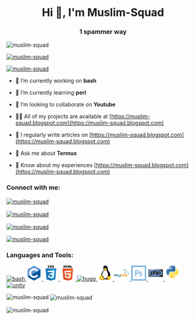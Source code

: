 <h1 align="center">Hi 👋, I'm Muslim-Squad</h1>

<h3 align="center">1 spammer way</h3>

<p align="left"> <img src="https://komarev.com/ghpvc/?username=muslim-squad&label=Profile%20views&color=0e75b6&style=flat" alt="muslim-squad" /> </p>

<p align="left"> <a href="https://github.com/ryo-ma/github-profile-trophy"><img src="https://github-profile-trophy.vercel.app/?username=muslim-squad" alt="muslim-squad" /></a> </p>

<p align="left"> <a href="https://twitter.com/muslim-squad" target="blank"><img src="https://img.shields.io/twitter/follow/muslim-squad?logo=twitter&style=for-the-badge" alt="muslim-squad" /></a> </p>

- 🔭 I’m currently working on **bash**

- 🌱 I’m currently learning **perl**

- 👯 I’m looking to collaborate on **Youtube**

- 👨‍💻 All of my projects are available at [https://muslim-squad.blogspot.com](https://muslim-squad.blogspot.com)

- 📝 I regularly write articles on [https://muslim-squad.blogspot.com](https://muslim-squad.blogspot.com)

- 💬 Ask me about **Termux**

- 📄 Know about my experiences [https://muslim-squad.blogspot.com](https://muslim-squad.blogspot.com)

<h3 align="left">Connect with me:</h3>

<p align="left">

<a href="https://twitter.com/muslim-squad" target="blank"><img align="center" src="https://raw.githubusercontent.com/rahuldkjain/github-profile-readme-generator/neutral-icons/src/images/icons/Social/twitter.svg" alt="muslim-squad" height="30" width="40" /></a>

<a href="https://linkedin.com/in/muslim-squad" target="blank"><img align="center" src="https://raw.githubusercontent.com/rahuldkjain/github-profile-readme-generator/neutral-icons/src/images/icons/Social/linked-in-alt.svg" alt="muslim-squad" height="30" width="40" /></a>

<a href="https://instagram.com/muslim-squad" target="blank"><img align="center" src="https://raw.githubusercontent.com/rahuldkjain/github-profile-readme-generator/neutral-icons/src/images/icons/Social/instagram.svg" alt="muslim-squad" height="30" width="40" /></a>

<a href="https://www.youtube.com/c/muslim-squad" target="blank"><img align="center" src="https://raw.githubusercontent.com/rahuldkjain/github-profile-readme-generator/neutral-icons/src/images/icons/Social/youtube.svg" alt="muslim-squad" height="30" width="40" /></a>

</p>

<h3 align="left">Languages and Tools:</h3>

<p align="left"> <a href="https://www.gnu.org/software/bash/" target="_blank"> <img src="https://www.vectorlogo.zone/logos/gnu_bash/gnu_bash-icon.svg" alt="bash" width="40" height="40"/> </a> <a href="https://www.cprogramming.com/" target="_blank"> <img src="https://raw.githubusercontent.com/devicons/devicon/master/icons/c/c-original.svg" alt="c" width="40" height="40"/> </a> <a href="https://www.w3schools.com/css/" target="_blank"> <img src="https://raw.githubusercontent.com/devicons/devicon/master/icons/css3/css3-original-wordmark.svg" alt="css3" width="40" height="40"/> </a> <a href="https://www.w3.org/html/" target="_blank"> <img src="https://raw.githubusercontent.com/devicons/devicon/master/icons/html5/html5-original-wordmark.svg" alt="html5" width="40" height="40"/> </a> <a href="https://gohugo.io/" target="_blank"> <img src="https://api.iconify.design/logos-hugo.svg" alt="hugo" width="40" height="40"/> </a> <a href="https://www.linux.org/" target="_blank"> <img src="https://raw.githubusercontent.com/devicons/devicon/master/icons/linux/linux-original.svg" alt="linux" width="40" height="40"/> </a> <a href="https://www.mysql.com/" target="_blank"> <img src="https://raw.githubusercontent.com/devicons/devicon/master/icons/mysql/mysql-original-wordmark.svg" alt="mysql" width="40" height="40"/> </a> <a href="https://www.photoshop.com/en" target="_blank"> <img src="https://raw.githubusercontent.com/devicons/devicon/master/icons/photoshop/photoshop-line.svg" alt="photoshop" width="40" height="40"/> </a> <a href="https://www.php.net" target="_blank"> <img src="https://raw.githubusercontent.com/devicons/devicon/master/icons/php/php-original.svg" alt="php" width="40" height="40"/> </a> <a href="https://www.python.org" target="_blank"> <img src="https://raw.githubusercontent.com/devicons/devicon/master/icons/python/python-original.svg" alt="python" width="40" height="40"/> </a> <a href="https://unity.com/" target="_blank"> <img src="https://www.vectorlogo.zone/logos/unity3d/unity3d-icon.svg" alt="unity" width="40" height="40"/> </a> </p>

<p><img align="left" src="https://github-readme-stats.vercel.app/api/top-langs?username=muslim-squad&show_icons=true&locale=en&layout=compact" alt="muslim-squad" /></p>

<p>&nbsp;<img align="center" src="https://github-readme-stats.vercel.app/api?username=muslim-squad&show_icons=true&locale=en" alt="muslim-squad" /></p>

<p><img align="center" src="https://github-readme-streak-stats.herokuapp.com/?user=muslim-squad&" alt="muslim-squad" /></p>

